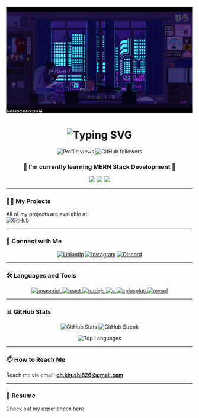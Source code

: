 ![logo](https://github.com/khushii-23/khushii-23/blob/main/Pixel%20BG%20-%20Apartment%20_%20Kerotheraphy%5B18%2B%5D.gif)

<h1 align="center">
  <img src="https://readme-typing-svg.herokuapp.com?font=Roboto+Mono&color=%2336BCF7&size=30&center=true&vCenter=true&width=450&lines=Hi+%F0%9F%91%8B%2C+I'm+Khushi+Bhakar;Passionate+Web+Developer+from+India" alt="Typing SVG">
</h1>

<p align="center">
  <img src="https://komarev.com/ghpvc/?username=khushii-23&label=Profile%20views&color=0e75b6&style=flat" alt="Profile views" /> 
  <img src="https://img.shields.io/github/followers/khushii-23?label=Followers&style=social" alt="GitHub followers" />
</p>

<h3 align="center">🌱 I’m currently learning MERN Stack Development 🌱</h3>

<p align="center">
  <img src="https://img.shields.io/badge/JavaScript%20-Enthusiast-brightgreen?style=flat&logo=javascript" />
  <img src="https://img.shields.io/badge/React%20-Learner-blue?style=flat&logo=react" />
  <img src="https://img.shields.io/badge/Node.js%20-%20BackEnd%20Learner-6cc24a?style=flat&logo=node.js" />
</p>

---

### 👨‍💻 My Projects
All of my projects are available at:  
[![GitHub](https://img.shields.io/badge/Check%20Out%20My%20Projects%20-100000?style=for-the-badge&logo=github&logoColor=white)](https://github.com/khushii-23/)

---

### 💼 Connect with Me

<p align="center">
  <a href="https://www.linkedin.com/in/khushi-bhakar-a9a485309/" target="blank"><img src="https://img.icons8.com/color/48/000000/linkedin.png" alt="LinkedIn"/></a>
  <a href="https://www.instagram.com/_khushi_bhakar/" target="blank"><img src="https://img.icons8.com/fluent/48/000000/instagram-new.png" alt="Instagram"/></a>
  <a href="https://discord.gg/casual_khush_35606" target="blank"><img src="https://img.icons8.com/fluency/48/000000/discord-logo.png" alt="Discord"/></a>
</p>

---

### 🛠️ Languages and Tools

<p align="center">
  <a href="https://developer.mozilla.org/en-US/docs/Web/JavaScript" target="_blank"> <img src="https://img.icons8.com/color/48/000000/javascript.png" alt="javascript"/> </a>
  <a href="https://reactjs.org/" target="_blank"> <img src="https://img.icons8.com/plasticine/48/000000/react.png" alt="react"/> </a>
  <a href="https://nodejs.org/" target="_blank"> <img src="https://img.icons8.com/color/48/000000/nodejs.png" alt="nodejs"/> </a>
  <a href="https://www.cprogramming.com/" target="_blank"> <img src="https://img.icons8.com/color/48/000000/c-programming.png" alt="c"/> </a>
  <a href="https://www.w3schools.com/cpp/" target="_blank"> <img src="https://img.icons8.com/color/48/000000/c-plus-plus-logo.png" alt="cplusplus"/> </a>
  <a href="https://www.mysql.com/" target="_blank"> <img src="https://img.icons8.com/color/48/000000/mysql-logo.png" alt="mysql"/> </a>
</p>

---

### 📊 GitHub Stats

<p align="center">
  <img src="https://github-readme-stats.vercel.app/api?username=khushii-23&show_icons=true&theme=radical" alt="GitHub Stats" width="48%" />
  <img src="https://github-readme-streak-stats.herokuapp.com/?user=khushii-23&theme=radical" alt="GitHub Streak" width="48%" />
</p>

<p align="center">
  <img src="https://github-readme-stats.vercel.app/api/top-langs/?username=khushii-23&layout=compact&theme=radical" alt="Top Languages" />
</p>

---

### 📫 How to Reach Me
Reach me via email: **ch.khushi826@gmail.com**

--- 

### 📄 Resume  
Check out my experiences [here](https://www.canva.com/design/DAGFA6TTHJw/zq35RgeF3J57um97JNuPeQ/edit?utm_content=DAGFA6TTHJw&utm_campaign=designshare&utm_medium=link2&utm_source=sharebutton)

